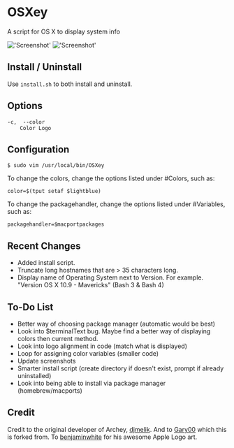 OSXey
===============

A script for OS X to display system info

!['Screenshot'](https://raw.github.com/Gary00/OSXey/master/screenshot_color.png)
!['Screenshot'](https://raw.github.com/Gary00/OSXey/master/screenshot_normal.png)


Install / Uninstall
--------------------------------------------------------------------
Use `install.sh` to both install and uninstall.


Options
------------
	-c,  --color
		Color Logo
		

Configuration
------------
 	$ sudo vim /usr/local/bin/OSXey

To change the colors, change the options listed under #Colors, such as:

	color=$(tput setaf $lightblue)

To change the packagehandler, change the options listed under #Variables, such as: 

	packagehandler=$macportpackages

Recent Changes
--------------

* Added install script.
* Truncate long hostnames that are > 35 characters long.
* Display name of Operating System next to Version. For example. "Version OS X 10.9 - Mavericks" (Bash 3 & Bash 4)

To-Do List
------------

* Better way of choosing package manager (automatic would be best)
* Look into $terminalText bug. Maybe find a better way of displaying colors then current method.
* Look into logo alignment in code (match what is displayed)
* Loop for assigning color variables (smaller code)
* Update screenshots
* Smarter install script (create directory if doesn't exist, prompt if already uninstalled) 
* Look into being able to install via package manager (homebrew/macports)

Credit
------
Credit to the original developer of Archey, [djmelik](https://github.com/djmelik/archey).
And to [Gary00](https://github.com/Gary00/OSXey) which this is forked from. To [benjaminwhite](https://github.com/benjaminwhite/OSXey) for his awesome Apple Logo art.
